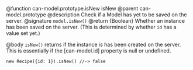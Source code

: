 @function can-model.prototype.isNew isNew
@parent can-model.prototype
@description Check if a Model has yet to be saved on the server.
@signature `model.isNew()`
@return {Boolean} Whether an instance has been saved on the server.
(This is determined by whether `id` has a value set yet.)

@body
`isNew()` returns if the instance is has been created
on the server. This is essentially if the [can-model.id]
property is null or undefined.

```
new Recipe({id: 1}).isNew() //-> false
```